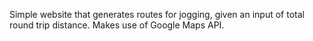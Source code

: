 Simple website that generates routes for jogging, given an input of total round trip distance. Makes use of Google Maps API.
